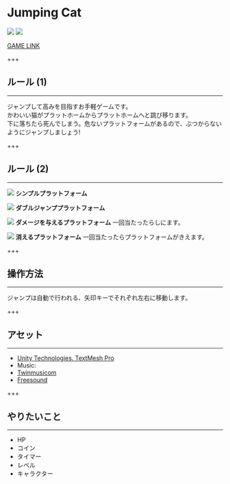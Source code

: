 # Jumping Cat

![](https://i.imgur.com/Rhyh7xe.png) ![](https://i.imgur.com/WoL3rdH.png)  

[GAME LINK](https://alesta88.github.io/JumpingCat/)  

+++

## ルール (1)
***
ジャンプして高みを目指すお手軽ゲームです。   
かわいい猫がプラットホームからプラットホームへと跳び移ります。  
下に落ちたら死んでしまう。危ないプラットフォームがあるので、ぶつからないようにジャンプしましょう!

+++  

## ルール (2)
***
![](https://i.imgur.com/yK73Cj9.png)  **シンプルプラットフォーム**   

![](https://i.imgur.com/KJISbJy.png)  **ダブルジャンププラットフォーム**   

![](https://i.imgur.com/5wcWHn9.png)  **ダメージを与えるプラットフォーム** 一回当たったらしにます。  

![](https://i.imgur.com/c6fCuF9.png)  **消えるプラットフォーム**   一回当たったらプラットフォームがきえます。


+++

## 操作方法
***
ジャンプは自動で行われる、矢印キーでそれぞれ左右に移動します。  

+++

## アセット
***

- [Unity Technologies. TextMesh Pro](https://assetstore.unity.com/packages/essentials/beta-projects/textmesh-pro-84126)
- Music:
 - [Twinmusicom](http://www.twinmusicom.org)
 - [Freesound](https://freesound.org)

+++

## やりたいこと
***

- HP
- コイン
- タイマー
- レベル
- キャラクター
